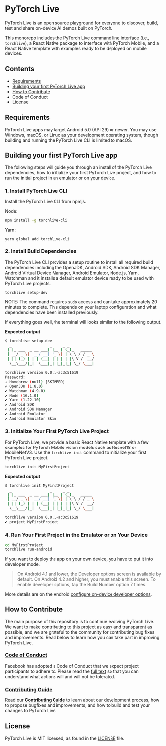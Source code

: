 # PyTorch Live
PyTorch Live is an open source playground for everyone to discover, build, test and share on-device AI demos built on PyTorch.

This monorepo includes the PyTorch Live command line interface (i.e., `torchlive`), a React Native package to interface with PyTorch Mobile, and a React Native template with examples ready to be deployed on mobile devices.

## Contents
- [Requirements](#-requirements)
- [Building your first PyTorch Live app](#-building-your-first-pytorch-live-app)
- [How to Contribute](#-how-to-contribute)
- [Code of Conduct](#code-of-conduct)
- [License](#-license)

## Requirements
PyTorch Live apps may target Android 5.0 (API 29) or newer. You may use Windows, macOS, or Linux as your development operating system, though building and running the PyTorch Live CLI is limited to macOS.

## Building your first PyTorch Live app
The following steps will guide you through an install of the PyTorch Live dependencies, how to initialize your first PyTorch Live project, and how to run the initial project in an emulator or on your device.

### 1. Install PyTorch Live CLI
Install the PyTorch Live CLI from npmjs.

Node:
```sh
npm install -g torchlive-cli
```

Yarn:
```sh
yarn global add torchlive-cli
```

### 2. Install Build Dependencies
The PyTorch Live CLI provides a setup routine to install all required build dependencies including the OpenJDK, Android SDK, Android SDK Manager, Android Virtual Device Manager, Android Emulator, Node.js, Yarn, Watchman and it installs a default emulator device ready to be used with PyTorch Live projects.

```sh
torchlive setup-dev
```

NOTE: The command requires `sudo` access and can take approximately 20 minutes to complete. This depends on your laptop configuration and what dependencies have been installed previously.

If everything goes well, the terminal will looks similar to the following output.

**Expected output**
```sh
$ torchlive setup-dev
  _                 _     _ _
 | |_ ___  _ __ ___| |__ | (_)_   _____
 | __/ _ \| '__/ __| '_ \| | \ \ / / _ \
 | || (_) | | | (__| | | | | |\ V /  __/
  \__\___/|_|  \___|_| |_|_|_| \_/ \___|

torchlive version 0.0.1-ac3c51619
Password:
↓ Homebrew (null) [SKIPPED]
✔ OpenJDK (1.8.0)
✔ Watchman (4.9.0)
✔ Node (16.1.0)
✔ Yarn (1.22.10)
✔ Android SDK
✔ Android SDK Manager
✔ Android Emulator
✔ Android Emulator Skin
```

### 3. Initialize Your First PyTorch Live Project
For PyTorch Live, we provide a basic React Native template with a few examples for PyTorch Mobile vision models such as Resnet18 or MobileNetV3. Use the `torchlive init` command to initialize your first PyTorch Live project.

```sh
torchlive init MyFirstProject
```

**Expected output**
```sh
$ torchlive init MyFirstProject
  _                 _     _ _
 | |_ ___  _ __ ___| |__ | (_)_   _____
 | __/ _ \| '__/ __| '_ \| | \ \ / / _ \
 | || (_) | | | (__| | | | | |\ V /  __/
  \__\___/|_|  \___|_| |_|_|_| \_/ \___|

torchlive version 0.0.1-ac3c51619
✔ project MyFirstProject
```

### 4. Run Your First Project in the Emulator or on Your Device
```sh
cd MyFirstProject
torchlive run-android
```

If you want to deploy the app on your own device, you have to put it into developer mode.

>On Android 4.1 and lower, the Developer options screen is available by default. On Android 4.2 and higher, you must enable this screen. To enable developer options, tap the Build Number option 7 times.

More details are on the Android [configure on-device developer options](https://developer.android.com/studio/debug/dev-options).

## How to Contribute
The main purpose of this repository is to continue evolving PyTorch Live. We want to make contributing to this project as easy and transparent as possible, and we are grateful to the community for contributing bug fixes and improvements. Read below to learn how you can take part in improving PyTorch Live.

### [Code of Conduct][code]
Facebook has adopted a Code of Conduct that we expect project participants to adhere to.
Please read the [full text][code] so that you can understand what actions will and will not be tolerated.

[code]: https://code.fb.com/codeofconduct/

### [Contributing Guide][contribute]
Read our [**Contributing Guide**][contribute] to learn about our development process, how to propose bugfixes and improvements, and how to build and test your changes to PyTorch Live.

[contribute]: CONTRIBUTING.md

## License
PyTorch Live is MIT licensed, as found in the [LICENSE][license] file.

[license]: LICENSE.md
